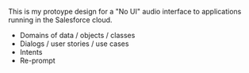 This is my protoype design for a "No UI" audio interface to applications running in the Salesforce cloud.

* Domains of data / objects / classes
* Dialogs / user stories / use cases
* Intents
* Re-prompt

